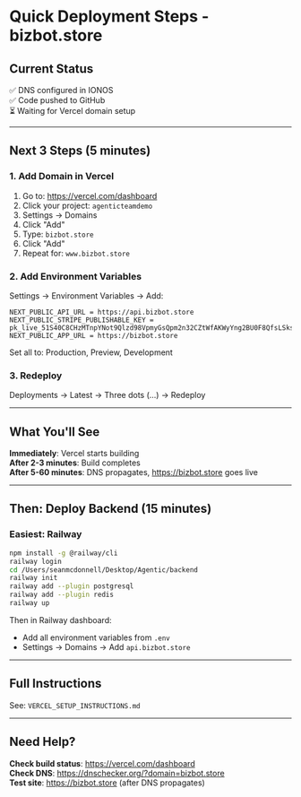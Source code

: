 # Quick Deployment Steps - bizbot.store

## Current Status
✅ DNS configured in IONOS  
✅ Code pushed to GitHub  
⏳ Waiting for Vercel domain setup  

---

## Next 3 Steps (5 minutes)

### 1. Add Domain in Vercel

1. Go to: https://vercel.com/dashboard
2. Click your project: `agenticteamdemo`
3. Settings → Domains
4. Click "Add"
5. Type: `bizbot.store`
6. Click "Add"
7. Repeat for: `www.bizbot.store`

### 2. Add Environment Variables

Settings → Environment Variables → Add:

```
NEXT_PUBLIC_API_URL = https://api.bizbot.store
NEXT_PUBLIC_STRIPE_PUBLISHABLE_KEY = pk_live_51S40C8CHzMTnpYNot9Qlzd98VpmyGsQpm2n32CZtWfAKWyYng2BU0F8QfsLSksSeYLvcLdw6pnXH7QCCYRhoV9yr00dujwaMSO
NEXT_PUBLIC_APP_URL = https://bizbot.store
```

Set all to: Production, Preview, Development

### 3. Redeploy

Deployments → Latest → Three dots (...) → Redeploy

---

## What You'll See

**Immediately**: Vercel starts building  
**After 2-3 minutes**: Build completes  
**After 5-60 minutes**: DNS propagates, https://bizbot.store goes live  

---

## Then: Deploy Backend (15 minutes)

### Easiest: Railway

```bash
npm install -g @railway/cli
railway login
cd /Users/seanmcdonnell/Desktop/Agentic/backend
railway init
railway add --plugin postgresql
railway add --plugin redis
railway up
```

Then in Railway dashboard:
- Add all environment variables from `.env`
- Settings → Domains → Add `api.bizbot.store`

---

## Full Instructions

See: `VERCEL_SETUP_INSTRUCTIONS.md`

---

## Need Help?

**Check build status**: https://vercel.com/dashboard  
**Check DNS**: https://dnschecker.org/?domain=bizbot.store  
**Test site**: https://bizbot.store (after DNS propagates)

